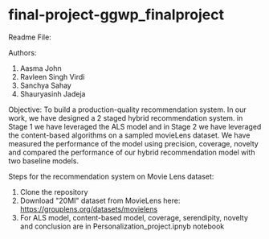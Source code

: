 # final-project-ggwp_finalproject

Readme File:

Authors:
1. Aasma John
2. Ravleen Singh Virdi
3. Sanchya Sahay
4. Shauryasinh Jadeja

Objective:
To build a production-quality recommendation system. In our work, we have designed a 2 staged hybrid recommendation system. in Stage 1 we have leveraged the ALS model and in Stage 2 we have leveraged the content-based algorithms on a sampled movieLens dataset. We have measured the performance of the model using precision, coverage, novelty and compared the performance of our hybrid recommendation model with two baseline models.

Steps for the recommendation system on Movie Lens dataset:
1. Clone the repository
2. Download "20MI" dataset from MovieLens here: https://grouplens.org/datasets/movielens
3. For ALS model, content-based model, coverage, serendipity, novelty and conclusion are in Personalization_project.ipnyb notebook

